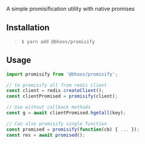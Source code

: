 A simple promisification utility with native promises

## Installation
> `$ yarn add @bhoos/promisify`

## Usage
```javascript
import promisify from '@bhoos/promisify';

// to promisify all from redis client
const client = redis.createClient();
const clientPromised = promisify(client);

// Use without callback methods
const g = await clientPromised.hgetall(key);

// Can also promisify single function
const promised = promisify(function(cb) { ... });
const res = await promised();

```